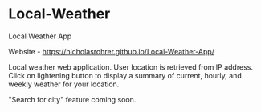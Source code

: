 # Local-Weather
Local Weather App

Website - https://nicholasrohrer.github.io/Local-Weather-App/

Local weather web application. User location is retrieved from IP address. Click on lightening button to display a summary of current, hourly, and weekly weather for your location.

"Search for city" feature coming soon.
